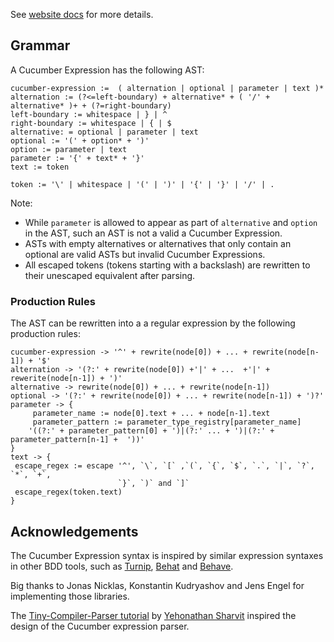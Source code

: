 See [website docs](https://cucumber.io/docs/cucumber/cucumber-expressions/) 
for more details.

## Grammar ##

A Cucumber Expression has the following AST:

```
cucumber-expression :=  ( alternation | optional | parameter | text )*
alternation := (?<=left-boundary) + alternative* + ( '/' + alternative* )+ + (?=right-boundary)
left-boundary := whitespace | } | ^
right-boundary := whitespace | { | $
alternative: = optional | parameter | text 
optional := '(' + option* + ')'
option := parameter | text
parameter := '{' + text* + '}'
text := token

token := '\' | whitespace | '(' | ')' | '{' | '}' | '/' | .
```

Note:
 * While `parameter` is allowed to appear as part of `alternative` and 
`option` in the AST, such an AST is not a valid a Cucumber Expression.
 * ASTs with empty alternatives or alternatives that only
   contain an optional are valid ASTs but invalid Cucumber Expressions.
 * All escaped tokens (tokens starting with a backslash) are rewritten to their
   unescaped equivalent after parsing.

### Production Rules

The AST can be rewritten into a a regular expression by the following production
rules:

```
cucumber-expression -> '^' + rewrite(node[0]) + ... + rewrite(node[n-1]) + '$'
alternation -> '(?:' + rewrite(node[0]) +'|' + ...  +'|' + rewerite(node[n-1]) + ')'
alternative -> rewrite(node[0]) + ... + rewrite(node[n-1])
optional -> '(?:' + rewrite(node[0]) + ... + rewrite(node[n-1]) + ')?'
parameter -> {
     parameter_name := node[0].text + ... + node[n-1].text
     parameter_pattern := parameter_type_registry[parameter_name] 
    '((?:' + parameter_pattern[0] + ')|(?:' ... + ')|(?:' + parameter_pattern[n-1] +  '))'
} 
text -> {
 escape_regex := escape '^', `\`, `[` ,`(`, `{`, `$`, `.`, `|`, `?`, `*`, `+`,
                        `}`, `)` and `]`
 escape_regex(token.text)
}
```

## Acknowledgements

The Cucumber Expression syntax is inspired by similar expression syntaxes in
other BDD tools, such as [Turnip](https://github.com/jnicklas/turnip), 
[Behat](https://github.com/Behat/Behat) and 
[Behave](https://github.com/behave/behave).

Big thanks to Jonas Nicklas, Konstantin Kudryashov and Jens Engel for
implementing those libraries.

The [Tiny-Compiler-Parser tutorial](https://blog.klipse.tech/javascript/2017/02/08/tiny-compiler-parser.html)
by [Yehonathan Sharvit](https://github.com/viebel) inspired the design of the
Cucumber expression parser. 
